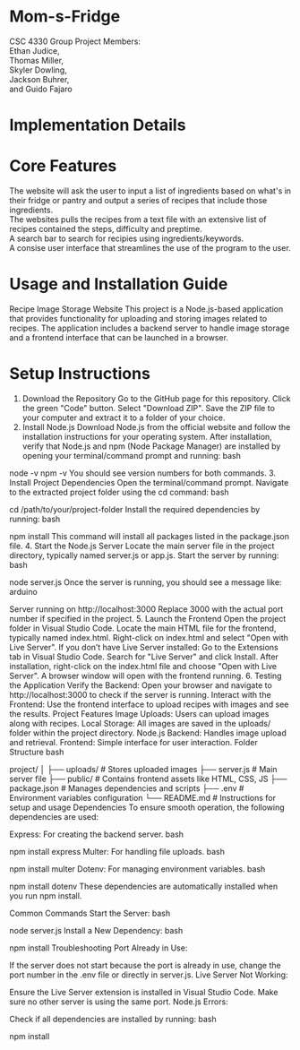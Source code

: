 # Mom-s-Fridge
CSC 4330 Group Project
Members:<br />
Ethan Judice,<br />
Thomas Miller,<br />
Skyler Dowling,<br />
Jackson Buhrer,<br />
and Guido Fajaro<br />


# Implementation Details


# Core Features
The website will ask the user to input a list of ingredients based on what's in their fridge or pantry and output a series of recipes that include those ingredients.<br />
The websites pulls the recipes from a text file with an extensive list of recipes contained the steps, difficulty and preptime.<br />
A search bar to search for recipies using ingredients/keywords.<br />
A consise user interface that streamlines the use of the program to the user.<br />

# Usage and Installation Guide

Recipe Image Storage Website
This project is a Node.js-based application that provides functionality for uploading and storing images related to recipes. The application includes a backend server to handle image storage and a frontend interface that can be launched in a browser.

# Setup Instructions
1. Download the Repository
Go to the GitHub page for this repository.
Click the green "Code" button.
Select "Download ZIP".
Save the ZIP file to your computer and extract it to a folder of your choice.
2. Install Node.js
Download Node.js from the official website and follow the installation instructions for your operating system.
After installation, verify that Node.js and npm (Node Package Manager) are installed by opening your terminal/command prompt and running:
bash
 
node -v
npm -v
You should see version numbers for both commands.
3. Install Project Dependencies
Open the terminal/command prompt.
Navigate to the extracted project folder using the cd command:
bash
 
cd /path/to/your/project-folder
Install the required dependencies by running:
bash
 
npm install
This command will install all packages listed in the package.json file.
4. Start the Node.js Server
Locate the main server file in the project directory, typically named server.js or app.js.
Start the server by running:
bash
 
node server.js
Once the server is running, you should see a message like:
arduino
 
Server running on http://localhost:3000
Replace 3000 with the actual port number if specified in the project.
5. Launch the Frontend
Open the project folder in Visual Studio Code.
Locate the main HTML file for the frontend, typically named index.html.
Right-click on index.html and select "Open with Live Server".
If you don’t have Live Server installed:
Go to the Extensions tab in Visual Studio Code.
Search for "Live Server" and click Install.
After installation, right-click on the index.html file and choose "Open with Live Server".
A browser window will open with the frontend running.
6. Testing the Application
Verify the Backend: Open your browser and navigate to http://localhost:3000 to check if the server is running.
Interact with the Frontend: Use the frontend interface to upload recipes with images and see the results.
Project Features
Image Uploads: Users can upload images along with recipes.
Local Storage: All images are saved in the uploads/ folder within the project directory.
Node.js Backend: Handles image upload and retrieval.
Frontend: Simple interface for user interaction.
Folder Structure
bash
 
project/
│
├── uploads/            # Stores uploaded images
├── server.js           # Main server file
├── public/             # Contains frontend assets like HTML, CSS, JS
├── package.json        # Manages dependencies and scripts
├── .env                # Environment variables configuration
└── README.md           # Instructions for setup and usage
Dependencies
To ensure smooth operation, the following dependencies are used:

Express: For creating the backend server.
bash
 
npm install express
Multer: For handling file uploads.
bash
 
npm install multer
Dotenv: For managing environment variables.
bash
 
npm install dotenv
These dependencies are automatically installed when you run npm install.

Common Commands
Start the Server:
bash
 
node server.js
Install a New Dependency:
bash
 
npm install <dependency-name>
Troubleshooting
Port Already in Use:

If the server does not start because the port is already in use, change the port number in the .env file or directly in server.js.
Live Server Not Working:

Ensure the Live Server extension is installed in Visual Studio Code.
Make sure no other server is using the same port.
Node.js Errors:

Check if all dependencies are installed by running:
bash
 
npm install
